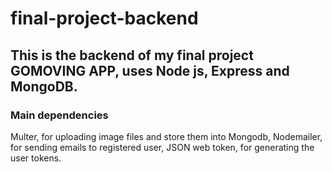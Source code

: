 # final-project-backend
## This is the backend of my final project GOMOVING APP, uses Node js, Express and MongoDB.

### Main dependencies
Multer, for uploading image files and store them into Mongodb,
Nodemailer, for sending emails to registered user,
JSON web token, for generating the user tokens.

